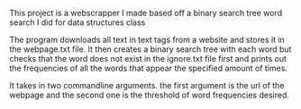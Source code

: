 This project is a webscrapper I made based off a binary search tree word search I did for data structures class

The program downloads all text in text tags from a website and stores it in the webpage.txt file. It then creates a binary search tree with each word but checks that the word does not exist in the ignore.txt file first and prints out the frequencies of all the words that appear the specified amount of times. 

It takes in two commandline arguments. the first argument is the url of the webpage and the second one is the threshold of word frequencies desired.  

